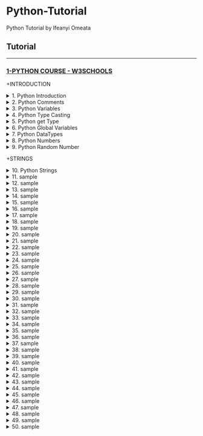# Python-Tutorial

Python Tutorial by Ifeanyi Omeata

## Tutorial

---

### [1-PYTHON COURSE - W3SCHOOLS](#)

+INTRODUCTION

<details>
  <summary>1. Python Introduction</summary>

Python is a popular programming language. It was created by Guido van Rossum, and released in 1991.<br>

It is used for:<br>

- web development (server-side),
- software development,
- mathematics,
- system scripting.

What can Python do?<br>

- Python can be used on a server to create web applications.
- Python can be used alongside software to create workflows.
- Python can connect to database systems. It can also read and modify files.
- Python can be used to handle big data and perform complex mathematics.
- Python can be used for rapid prototyping, or for production-ready software development.

```py
print("Hello, World!")
```

```py
# Hello, World!
```

```py
x = "Python is awesome"
print(x)
```

```py
# Python is awesome
```

```py
x = "Python"
y = "is"
z = "awesome"
print(x, y, z)
```

```py
# Python is awesome
```

```py
x = "Python "
y = "is "
z = "awesome"
print(x + y + z)
```

In the print() function, when you try to combine a string and a number with the + operator, Python will give you an error.

```py
# Python is awesome
```

check Python version:

```bs
python --version
python -V
```

Run Python File:

```bs
python index.py
```

Run Python Shell:

```bs
python
```

```bs
Python 3.9.12 (main, Apr  5 2022, 01:53:17)
[Clang 12.0.0 ] :: Anaconda, Inc. on darwin
Type "help", "copyright", "credits" or "license" for more information.
>>> print("Hello")
Hello
>>> exit()
%
```

</details>

<details>
  <summary>2. Python Comments </summary>

Python has commenting capability for the purpose of in-code documentation.

- Comments start with a #, and Python will render the rest of the line as a comment.

- Comments can be used to explain Python code.

- Comments can be used to make the code more readable.

- Comments can be used to prevent execution when testing code.

- Comments can be placed at the end of a line, and Python will ignore the rest of the line.

- A comment does not have to be text that explains the code, it can also be used to prevent Python from executing code.

- Python does not really have a syntax for multiline comments.

- To add a multiline comment you could insert a # for each line.

- Since Python will ignore string literals that are not assigned to a variable, you can add a multiline string (triple quotes) in your code, and place your comment inside it.

```py
#This is a comment.
print("Hello, World!")
```

```py
print("Hello, World!") #This is a comment
```

```py
#print("Hello, World!")
print("Cheers, Mate!")
```

```py
#This is a comment
#written in
#more than just one line
print("Hello, World!")
```

```py
"""
This is a comment
written in
more than just one line
"""
print("Hello, World!")
```

</details>

<details>
  <summary>3. Python Variables </summary>

Python has no command for declaring a variable.<br>

A variable is created the moment you first assign a value to it.<br>

Variable names are case-sensitive.<br>

A variable can have a short name (like x and y) or a more descriptive name (age, carname, total\*volume). <br>

Rules for Python variables:<br>

-A variable name must start with a letter or the underscore character<br>
-A variable name cannot start with a number<br>
-A variable name can only contain alpha-numeric characters and underscores (A-z, 0-9, and \* )<br>
-Variable names are case-sensitive (age, Age and AGE are three different variables)<br>
Legal variable names:<br>

```py
myvar = "John"
my_var = "John"
_my_var = "John"
myVar = "John"
MYVAR = "John"
myvar2 = "John"
```

Camel Case = myVariableName<br>
Pascal Case = MyVariableName<br>
Snake Case = my_variable_name<br>

```py
x = 5
y = "John"
print(x)
print(y)
```

```py
# 5
# John
```

```py
x = 4       # x is of type int
x = "Sally" # x is now of type str
print(x)
```

```py
# Sally
```

```py
a = 4
A = "Sally"
#A will not overwrite a
```

Many Values to Multiple Variables-<br>
Python allows you to assign values to multiple variables in one line:<br>

```py
x, y, z = "Orange", "Banana", "Cherry"
print(x)
print(y)
print(z)
```

```py
# Orange
# Banana
# Cherry
```

One Value to Multiple Variables-<br>
And you can assign the same value to multiple variables in one line:<br>

```py
x = y = z = "Orange"
print(x)
print(y)
print(z)
```

```py
# Orange
# Orange
# Orange
```

Unpack a Collection-<br>
If you have a collection of values in a list, tuple etc.<br>
Python allows you to extract the values into variables. This is called unpacking.<br>

```py
fruits = ["apple", "banana", "cherry"]
x, y, z = fruits
print(x)
print(y)
print(z)
```

```py
# apple
# banana
# cherry
```

</details>

<details>
  <summary>4. Python Type Casting </summary>

If you want to specify the data type of a variable, this can be done with casting.

```py
x = str(3)    # x will be '3'
y = int(3)    # y will be 3
z = float(3)  # z will be 3.0

print(x)
print(y)
print(z)
```

```py
# 3
# 3
# 3.0
```

```py
x = int(1)   # x will be 1
y = int(2.8) # y will be 2
z = int("3") # z will be 3
```

```py
x = float(1)     # x will be 1.0
y = float(2.8)   # y will be 2.8
z = float("3")   # z will be 3.0
w = float("4.2") # w will be 4.2
```

```py
x = str("s1") # x will be 's1'
y = str(2)    # y will be '2'
z = str(3.0)  # z will be '3.0'
```

</details>

<details>
  <summary>5. Python get Type </summary>

You can get the data type of a variable with the type() function.

```py
x = 5
y = "John"
print(type(x))
print(type(y))
```

```py
# <class 'int'>
# <class 'str'>
```

</details>

<details>
  <summary>6. Python Global Variables </summary>

Variables that are created outside of a function are known as global variables.<br>

Global variables can be used by everyone, both inside of functions and outside.<br>

If you create a variable with the same name inside a function, this variable will be local, and can only be used inside the function. <br>

The global variable with the same name will remain as it was, global and with the original value.<br>

Normally, when you create a variable inside a function, that variable is local, and can only be used inside that function.<br>

To create a global variable inside a function, you can use the global keyword.<br>

Also, use the global keyword if you want to change a global variable inside a function.<br>

```py
x = "awesome"

def myfunc():
  print("Python is " + x)

myfunc()
```

```py
# Python is awesome
```

```py
x = "awesome"

def myfunc():
  x = "fantastic"
  print("Python is " + x)

myfunc()

print("Python is " + x)
```

```py
# Python is fantastic
# Python is awesome
```

```py
def myfunc():
  global x
  x = "fantastic"

myfunc()

print("Python is " + x)
```

```py
# Python is fantastic
```

```py
x = "awesome"

def myfunc():
  global x
  x = "fantastic"

myfunc()

print("Python is " + x)
```

```py
# Python is fantastic
```

</details>

<details>
  <summary>7. Python DataTypes </summary>

In programming, data type is an important concept.<br>

Variables can store data of different types, and different types can do different things.<br>

Python has the following data types built-in by default, in these categories.<br>

```bs
Text Type:	        str
Numeric Types:	        int, float, complex
Sequence Types:	        list, tuple, range
Mapping Type:	        dict
Set Types:	        set, frozenset
Boolean Type:	        bool
Binary Types:	        bytes, bytearray, memoryview
None Type:	        NoneType
```

str:

```bs
x = "Hello World"	str
x = str("Hello World")	str
```

int, float, complex:

```bs
x = 20	        int
x = int(20)	int

x = 20.5	float
x = float(20.5)	float

x = 1j	        complex
x = complex(1j)	complex
```

list, tuple, range:

```bs
x = ["apple", "banana", "cherry"]	    list
x = list(("apple", "banana", "cherry"))	    list

x = ("apple", "banana", "cherry")	    tuple
x = tuple(("apple", "banana", "cherry"))    tuple

x = range(6)	                            range
```

dict:

```bs
x = {"name" : "John", "age" : 36}	dict
x = dict(name="John", age=36)	        dict
```

set, frozenset:

```bs
x = {"apple", "banana", "cherry"}	set
x = set(("apple", "banana", "cherry"))	set

x = frozenset({"apple", "banana", "cherry"})	frozenset
```

bool:

```bs
x = True	bool
x = bool(5)	bool
```

bytes, bytearray, memoryview:

```bs
x = b"Hello"	            bytes
x = bytes(5)	            bytes

x = bytearray(5)	    bytearray

x = memoryview(bytes(5))    memoryview
```

NoneType:

```bs
x = None	NoneType
```

</details>

<details>
  <summary>8. Python Numbers </summary>

There are three numeric types in Python:<br>

-int<br>
-float<br>
-complex<br>

Variables of numeric types are created when you assign a value to them.<br>

Int, or integer, is a whole number, positive or negative, without decimals, of unlimited length.<br>

Float, or "floating point number" is a number, positive or negative, containing one or more decimals.<br>

Float can also be scientific numbers with an "e" to indicate the power of 10.<br>

Complex numbers are written with a "j" as the imaginary part.<br>

You can convert from one type to another with the int(), float(), and complex() methods.<br>

You cannot convert complex numbers into another number type.<br>

```py
x = 1    # int
y = 2.8  # float
z = 1j   # complex
print(type(x))
print(type(y))
print(type(z))
```

```py
# <class 'int'>
# <class 'float'>
# <class 'complex'>
```

```py
x = 1
y = 35656222554887711
z = -3255522

print(type(x))
print(type(y))
print(type(z))
```

```py
# <class 'int'>
# <class 'int'>
# <class 'int'>
```

```py
x = 1.10
y = 1.0
z = -35.59
x = 35e3
y = 12E4
z = -87.7e100

print(type(x))
print(type(y))
print(type(z))
```

```py
# <class 'float'>
# <class 'float'>
# <class 'float'>
# <class 'float'>
# <class 'float'>
# <class 'float'>
```

```py
x = 3+5j
y = 5j
z = -5j

print(type(x))
print(type(y))
print(type(z))
```

```py
# <class 'complex'>
# <class 'complex'>
# <class 'complex'>
```

```py
x = 1    # int
y = 2.8  # float
z = 1j   # complex

#convert from int to float:
a = float(x)

#convert from float to int:
b = int(y)

#convert from int to complex:
c = complex(x)

print(a)
print(b)
print(c)

print(type(a))
print(type(b))
print(type(c))
```

```py
1.0
2
(1+0j)
<class 'float'>
<class 'int'>
<class 'complex'>
```

</details>

<details>
  <summary>9. Python Random Number </summary>

Python does not have a random() function to make a random number, but Python has a built-in module called random that can be used to make random numbers.<br>

```py
import random

print(random.randrange(1, 10))
```

```py
# 9
```

</details>

+STRINGS

<details>
  <summary>10. Python Strings </summary>

```py

```

```py

```

```py

```

```py

```

</details>

<details>
  <summary>11. sample </summary>

```py

```

```py

```

```py

```

```py

```

</details>

<details>
  <summary>12. sample </summary>

```py

```

```py

```

```py

```

```py

```

</details>

<details>
  <summary>13. sample </summary>

```py

```

```py

```

```py

```

```py

```

</details>

<details>
  <summary>14. sample </summary>

```py

```

```py

```

```py

```

```py

```

</details>

<details>
  <summary>15. sample </summary>

```py

```

```py

```

```py

```

```py

```

</details>

<details>
  <summary>16. sample </summary>

```py

```

```py

```

```py

```

```py

```

</details>

<details>
  <summary>17. sample </summary>

```py

```

```py

```

```py

```

```py

```

</details>

<details>
  <summary>18. sample </summary>

```py

```

```py

```

```py

```

```py

```

</details>

<details>
  <summary>19. sample </summary>

```py

```

```py

```

```py

```

```py

```

</details>

<details>
  <summary>20. sample </summary>

```py

```

```py

```

```py

```

```py

```

</details>

<details>
  <summary>21. sample </summary>

```py

```

```py

```

```py

```

```py

```

</details>

<details>
  <summary>22. sample </summary>

```py

```

```py

```

```py

```

```py

```

</details>

<details>
  <summary>23. sample </summary>

```py

```

```py

```

```py

```

```py

```

</details>

<details>
  <summary>24. sample </summary>

```py

```

```py

```

```py

```

```py

```

</details>

<details>
  <summary>25. sample </summary>

```py

```

```py

```

```py

```

```py

```

</details>

<details>
  <summary>26. sample </summary>

```py

```

```py

```

```py

```

```py

```

</details>

<details>
  <summary>27. sample </summary>

```py

```

```py

```

```py

```

```py

```

</details>

<details>
  <summary>28. sample </summary>

```py

```

```py

```

```py

```

```py

```

</details>

<details>
  <summary>29. sample </summary>

```py

```

```py

```

```py

```

```py

```

</details>

<details>
  <summary>30. sample </summary>

```py

```

```py

```

```py

```

```py

```

</details>

<details>
  <summary>31. sample </summary>

```py

```

```py

```

```py

```

```py

```

</details>

<details>
  <summary>32. sample </summary>

```py

```

```py

```

```py

```

```py

```

</details>

<details>
  <summary>33. sample </summary>

```py

```

```py

```

```py

```

```py

```

</details>

<details>
  <summary>34. sample </summary>

```py

```

```py

```

```py

```

```py

```

</details>

<details>
  <summary>35. sample </summary>

```py

```

```py

```

```py

```

```py

```

</details>

<details>
  <summary>36. sample </summary>

```py

```

```py

```

```py

```

```py

```

</details>

<details>
  <summary>37. sample </summary>

```py

```

```py

```

```py

```

```py

```

</details>

<details>
  <summary>38. sample </summary>

```py

```

```py

```

```py

```

```py

```

</details>

<details>
  <summary>39. sample </summary>

```py

```

```py

```

```py

```

```py

```

</details>

<details>
  <summary>40. sample </summary>

```py

```

```py

```

```py

```

```py

```

</details>

<details>
  <summary>41. sample </summary>

```py

```

```py

```

```py

```

```py

```

</details>

<details>
  <summary>42. sample </summary>

```py

```

```py

```

```py

```

```py

```

</details>

<details>
  <summary>43. sample </summary>

```py

```

```py

```

```py

```

```py

```

</details>

<details>
  <summary>44. sample </summary>

```py

```

```py

```

```py

```

```py

```

</details>

<details>
  <summary>45. sample </summary>

```py

```

```py

```

```py

```

```py

```

</details>

<details>
  <summary>46. sample </summary>

```py

```

```py

```

```py

```

```py

```

</details>

<details>
  <summary>47. sample </summary>

```py

```

```py

```

```py

```

```py

```

</details>

<details>
  <summary>48. sample </summary>

```py

```

```py

```

```py

```

```py

```

</details>

<details>
  <summary>49. sample </summary>

```py

```

```py

```

```py

```

```py

```

</details>

<details>
  <summary>50. sample </summary>

```py

```

```py

```

```py

```

```py

```

</details>

